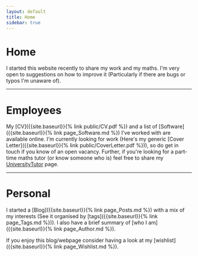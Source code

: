 ```yaml
---
layout: default
title: Home
sidebar: true
---
```


<h1 class="page-title">Home</h1>

I started this website recently to share my work and my maths. I'm very open to suggestions on how to improve it (Particularly if there are bugs or typos I'm unaware of).

<hr>

<h1 class="page-title">Employees</h1>

My [CV]({{site.baseurl}}{% link public/CV.pdf %}) and a list of [Software]({{site.baseurl}}{% link page_Software.md %}) I've worked with are available online. I'm currently looking for work (Here's my generic [Cover Letter]({{site.baseurl}}{% link public/CoverLetter.pdf %})), so do get in touch if you know of an open vacancy.
Further, if you're looking for a part-time maths tutor (or know someone who is) feel free to share my [UniversityTutor](http://porto.universitytutor.com/tutors/944174) page.

<hr>

<h1 class="page-title">Personal</h1>

I started a [Blog]({{site.baseurl}}{% link page_Posts.md %}) with a mix of my interests (See it organised by [tags]({{site.baseurl}}{% link page_Tags.md %})). I also have a brief summary of [who I am]({{site.baseurl}}{% link page_Author.md %}).

If you enjoy this blog/webpage consider having a look at my [wishlist]({{site.baseurl}}{% link page_Wishlist.md %}).